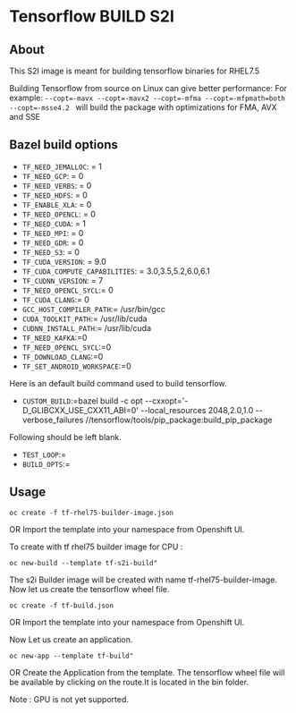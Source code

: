 # Tensorflow BUILD S2I

## About

This S2I image is meant for building tensorflow binaries for RHEL7.5

Building Tensorflow from source on Linux can give better performance:
For example:
`--copt=-mavx --copt=-mavx2 --copt=-mfma --copt=-mfpmath=both --copt=-msse4.2 `
 will build the package with optimizations for FMA, AVX and SSE

## Bazel build options
* `TF_NEED_JEMALLOC`: = 1
* `TF_NEED_GCP`: = 0
* `TF_NEED_VERBS`: = 0
* `TF_NEED_HDFS`: = 0
* `TF_ENABLE_XLA`: = 0
* `TF_NEED_OPENCL`: = 0
* `TF_NEED_CUDA`: = 1
* `TF_NEED_MPI`: = 0
* `TF_NEED_GDR`: = 0
* `TF_NEED_S3`: = 0
* `TF_CUDA_VERSION`: = 9.0
* `TF_CUDA_COMPUTE_CAPABILITIES`: = 3.0,3.5,5.2,6.0,6.1
* `TF_CUDNN_VERSION`: = 7
* `TF_NEED_OPENCL_SYCL`:= 0
* `TF_CUDA_CLANG`:= 0
* `GCC_HOST_COMPILER_PATH`:= /usr/bin/gcc
* `CUDA_TOOLKIT_PATH`:= /usr/lib/cuda
* `CUDNN_INSTALL_PATH`:= /usr/lib/cuda
* `TF_NEED_KAFKA`:=0
* `TF_NEED_OPENCL_SYCL`:=0
* `TF_DOWNLOAD_CLANG`:=0
* `TF_SET_ANDROID_WORKSPACE`:=0

Here is an default build command used to build tensorflow. 
* `CUSTOM_BUILD`:=bazel build -c opt --cxxopt='-D_GLIBCXX_USE_CXX11_ABI=0' --local_resources 2048,2.0,1.0 --verbose_failures //tensorflow/tools/pip_package:build_pip_package

Following should be left blank.
* `TEST_LOOP`:=
* `BUILD_OPTS`:=



## Usage
```
oc create -f tf-rhel75-builder-image.json
```
OR
Import the template into your namespace from Openshift UI.


To create with tf rhel75 builder image for CPU :
```
oc new-build --template tf-s2i-build"
```

The s2i Builder image will be created with name tf-rhel75-builder-image.
Now let us create the tensorflow wheel file.

```
oc create -f tf-build.json
```
OR
Import the template into your namespace from Openshift UI.

Now Let us create an application.
```
oc new-app --template tf-build"
```

OR
Create the Application from the template.
The tensorflow wheel file will be available by clicking on the route.It is located in the bin folder.


Note : GPU is not yet supported.
